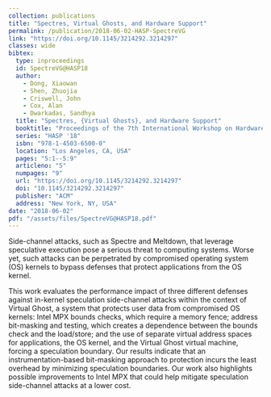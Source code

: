 ```yaml
---
collection: publications
title: "Spectres, Virtual Ghosts, and Hardware Support"
permalink: /publication/2018-06-02-HASP-SpectreVG
link: "https://doi.org/10.1145/3214292.3214297"
classes: wide
bibtex:
  type: inproceedings
  id: SpectreVG@HASP18
  author:
    - Dong, Xiaowan
    - Shen, Zhuojia
    - Criswell, John
    - Cox, Alan
    - Dwarkadas, Sandhya
  title: "Spectres, {Virtual Ghosts}, and Hardware Support"
  booktitle: "Proceedings of the 7th International Workshop on Hardware and Architectural Support for Security and Privacy"
  series: "HASP '18"
  isbn: "978-1-4503-6500-0"
  location: "Los Angeles, CA, USA"
  pages: "5:1--5:9"
  articleno: "5"
  numpages: "9"
  url: "https://doi.org/10.1145/3214292.3214297"
  doi: "10.1145/3214292.3214297"
  publisher: "ACM"
  address: "New York, NY, USA"
date: "2018-06-02"
pdf: "/assets/files/SpectreVG@HASP18.pdf"
---
```


Side-channel attacks, such as Spectre and Meltdown, that leverage speculative
execution pose a serious threat to computing systems. Worse yet, such attacks
can be perpetrated by compromised operating system (OS) kernels to bypass
defenses that protect applications from the OS kernel.

This work evaluates the performance impact of three different defenses against
in-kernel speculation side-channel attacks within the context of Virtual Ghost,
a system that protects user data from compromised OS kernels: Intel MPX bounds
checks, which require a memory fence; address bit-masking and testing, which
creates a dependence between the bounds check and the load/store; and the use
of separate virtual address spaces for applications, the OS kernel, and the
Virtual Ghost virtual machine, forcing a speculation boundary. Our results
indicate that an instrumentation-based bit-masking approach to protection
incurs the least overhead by minimizing speculation boundaries. Our work also
highlights possible improvements to Intel MPX that could help mitigate
speculation side-channel attacks at a lower cost.

